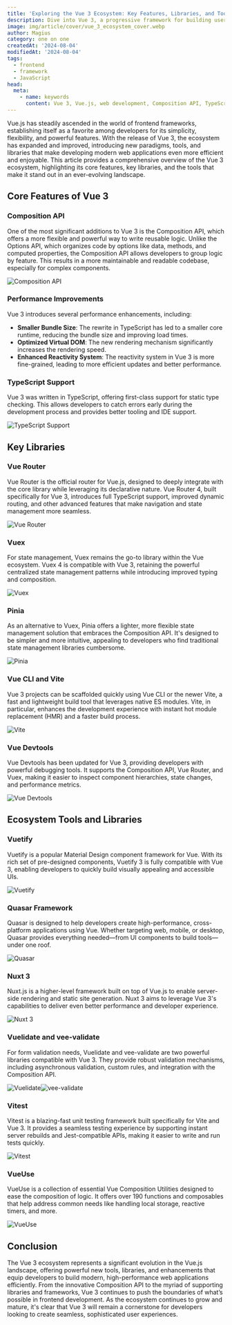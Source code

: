 ```yaml
---
title: 'Exploring the Vue 3 Ecosystem: Key Features, Libraries, and Tools for Modern Web Development'
description: Dive into Vue 3, a progressive framework for building user interfaces. Learn about its key features, core libraries, and tools essential for modern web development.
image: img/article/cover/vue_3_ecosystem_cover.webp
author: Magius
category: one on one
createdAt: '2024-08-04'
modifiedAt: '2024-08-04'
tags:
  - frontend
  - framework
  - JavaScript
head:
  meta:
    - name: keywords
      content: Vue 3, Vue.js, web development, Composition API, TypeScript, frontend framework, JavaScript framework, performance, reactivity system, modern web development
---
```


Vue.js has steadily ascended in the world of frontend frameworks, establishing itself as a favorite among developers for its simplicity, flexibility, and powerful features. With the release of Vue 3, the ecosystem has expanded and improved, introducing new paradigms, tools, and libraries that make developing modern web applications even more efficient and enjoyable. This article provides a comprehensive overview of the Vue 3 ecosystem, highlighting its core features, key libraries, and the tools that make it stand out in an ever-evolving landscape.

## Core Features of Vue 3

### Composition API

One of the most significant additions to Vue 3 is the Composition API, which offers a more flexible and powerful way to write reusable logic. Unlike the Options API, which organizes code by options like data, methods, and computed properties, the Composition API allows developers to group logic by feature. This results in a more maintainable and readable codebase, especially for complex components.

![Composition API](https://vuejs.org/images/logo.png)

### Performance Improvements

Vue 3 introduces several performance enhancements, including:

- **Smaller Bundle Size**: The rewrite in TypeScript has led to a smaller core runtime, reducing the bundle size and improving load times.
- **Optimized Virtual DOM**: The new rendering mechanism significantly increases the rendering speed.
- **Enhanced Reactivity System**: The reactivity system in Vue 3 is more fine-grained, leading to more efficient updates and better performance.

### TypeScript Support

Vue 3 was written in TypeScript, offering first-class support for static type checking. This allows developers to catch errors early during the development process and provides better tooling and IDE support.

![TypeScript Support](https://www.developpez.com/images/logos/typescript.png)

## Key Libraries

### Vue Router

Vue Router is the official router for Vue.js, designed to deeply integrate with the core library while leveraging its declarative nature. Vue Router 4, built specifically for Vue 3, introduces full TypeScript support, improved dynamic routing, and other advanced features that make navigation and state management more seamless.

![Vue Router](https://next.router.vuejs.org/logo.png)

### Vuex

For state management, Vuex remains the go-to library within the Vue ecosystem. Vuex 4 is compatible with Vue 3, retaining the powerful centralized state management patterns while introducing improved typing and composition.

![Vuex](https://vuex.vuejs.org/logo.png)

### Pinia

As an alternative to Vuex, Pinia offers a lighter, more flexible state management solution that embraces the Composition API. It's designed to be simpler and more intuitive, appealing to developers who find traditional state management libraries cumbersome.

![Pinia](https://pinia.vuejs.org/logo.png)

### Vue CLI and Vite

Vue 3 projects can be scaffolded quickly using Vue CLI or the newer Vite, a fast and lightweight build tool that leverages native ES modules. Vite, in particular, enhances the development experience with instant hot module replacement (HMR) and a faster build process.

![Vite](https://vitejs.dev/logo.svg)

### Vue Devtools

Vue Devtools has been updated for Vue 3, providing developers with powerful debugging tools. It supports the Composition API, Vue Router, and Vuex, making it easier to inspect component hierarchies, state changes, and performance metrics.

![Vue Devtools](https://github.com/vuejs/devtools/raw/main/logo.png)

## Ecosystem Tools and Libraries

### Vuetify

Vuetify is a popular Material Design component framework for Vue. With its rich set of pre-designed components, Vuetify 3 is fully compatible with Vue 3, enabling developers to quickly build visually appealing and accessible UIs.

![Vuetify](https://cdn.vuetifyjs.com/images/logos/vuetify-logo-3.svg)

### Quasar Framework

Quasar is designed to help developers create high-performance, cross-platform applications using Vue. Whether targeting web, mobile, or desktop, Quasar provides everything needed—from UI components to build tools—under one roof.

![Quasar](https://cdn.quasar.dev/logo-v2/svg/logo.svg)

### Nuxt 3

Nuxt.js is a higher-level framework built on top of Vue.js to enable server-side rendering and static site generation. Nuxt 3 aims to leverage Vue 3's capabilities to deliver even better performance and developer experience.

![Nuxt 3](https://nuxt.com/assets/design-kit/logo-green-black.svg)

### Vuelidate and vee-validate

For form validation needs, Vuelidate and vee-validate are two powerful libraries compatible with Vue 3. They provide robust validation mechanisms, including asynchronous validation, custom rules, and integration with the Composition API.

![Vuelidate](https://vuelidate-next.netlify.app/logo.png)![vee-validate](https://vee-validate.logaretm.com/v4/logo.png)

### Vitest

Vitest is a blazing-fast unit testing framework built specifically for Vite and Vue 3. It provides a seamless testing experience by supporting instant server rebuilds and Jest-compatible APIs, making it easier to write and run tests quickly.

![Vitest](https://vitest.dev/logo.svg)

### VueUse

VueUse is a collection of essential Vue Composition Utilities designed to ease the composition of logic. It offers over 190 functions and composables that help address common needs like handling local storage, reactive timers, and more.

![VueUse](https://vueuse.org/logo-vertical.png)

## Conclusion

The Vue 3 ecosystem represents a significant evolution in the Vue.js landscape, offering powerful new tools, libraries, and enhancements that equip developers to build modern, high-performance web applications efficiently. From the innovative Composition API to the myriad of supporting libraries and frameworks, Vue 3 continues to push the boundaries of what’s possible in frontend development. As the ecosystem continues to grow and mature, it's clear that Vue 3 will remain a cornerstone for developers looking to create seamless, sophisticated user experiences.
